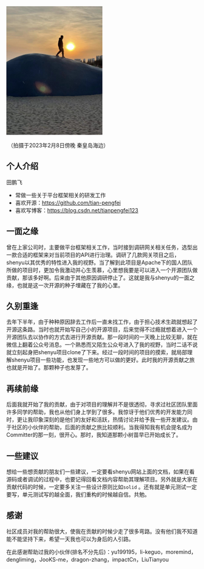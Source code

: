 <img src="image/微信图片_20230219214143.jpg" alt="微信图片_20230219214143" style="zoom: 33%;" />

​																									（拍摄于2023年2月8日傍晚 秦皇岛海边）

## 个人介绍

田鹏飞

+ 常做一些关于平台框架相关的研发工作
+ 喜欢开源：https://github.com/tian-pengfei
+ 喜欢写博客：https://blog.csdn.net/tianpengfei123

## 一面之缘

​		曾在上家公司时，主要做平台框架相关工作，当时接到调研网关相关任务，选型出一款合适的框架来对当前项目的API进行治理。调研了几款网关项目之后，shenyu以其优秀的特性进入我的视野。当了解到此项目是Apache下的国人团队所做的项目时，更加令我激动并心生羡慕，心里想我要是可以进入一个开源团队做贡献，那该多好啊。后来由于其他原因调研停止了。这就是我与shenyu的一面之缘，也就是这一次开源的种子埋藏在了我的心里。



## 久别重逢

​		去年下半年，由于种种原因辞去工作后一直未找工作，由于担心技术生疏就想起了开源这条路。当时也就开始写自己小的开源项目，后来觉得不过瘾就想着进入一个开源团队去以协作的方式去进行开源贡献。那一段时间的一天晚上比较无聊，就在微信上翻着公众号消息。一个熟悉而又陌生公众号进入了我的视野，当时二话不说就立刻起身把shenyu项目clone了下来。经过一段时间的项目的摸索，就局部理解shenyu项目一些功能，也发现一些地方可以做的更好。此时我的开源贡献之旅也就是开始了。那颗种子也发芽了。



## 再续前缘

​		后面我就开始了我的贡献，由于对项目的理解并不是很透彻，寻求过社区团队里面许多同学的帮助，我也从他们身上学到了很多。我惊讶于他们优秀的开发能力同时，更让我印象深刻的是他们的友好和活跃，热情讨论并给予我一些开发建议。由于社区的小伙伴的帮助，后面的贡献之旅比较顺利。当我得知我有机会提名成为Committer的那一刻，很开心。那时，我知道那颗小树苗早已开始成长了。

## 一些建议

​		想给一些想贡献的朋友们一些建议，一定要看shenyu网站上面的文档，如果在看源码或者调试的过程中，也要记得回看文档内容帮助其理解项目。另外就是大家在贡献代码的时候，一定要多关注一些设计原则比如`solid` 。还有就是单元测试一定要写，单元测试写的越全面，我们重构的时候越自信。共勉。



## 感谢

​		社区成员对我的帮助很大，使我在贡献的时候少走了很多弯路。没有他们我不知道能不能坚持下来，希望一天我也可以为身后的人引路。

在此感谢帮助过我的小伙伴(排名不分先后)：yu199195，li-keguo，moremind，dengliming，JooKS-me，dragon-zhang，impactCn，LiuTianyou